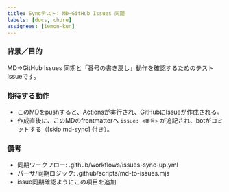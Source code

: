 ```yaml
---
title: Syncテスト: MD→GitHub Issues 同期
labels: [docs, chore]
assignees: [iemon-kun]
---
```


### 背景／目的
MD→GitHub Issues 同期と「番号の書き戻し」動作を確認するためのテストIssueです。

### 期待する動作
- このMDをpushすると、Actionsが実行され、GitHubにIssueが作成される。
- 作成直後に、このMDのfrontmatterへ `issue: <番号>` が追記され、botがコミットする（[skip md-sync] 付き）。

### 備考
- 同期ワークフロー: .github/workflows/issues-sync-up.yml
- パーサ/同期ロジック: .github/scripts/md-to-issues.mjs
- issue同期確認ようにこの項目を追加
